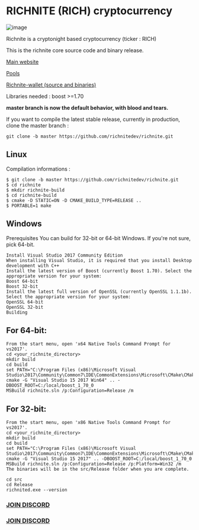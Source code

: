 # RICHNITE (RICH) cryptocurrency 

![image](https://media.discordapp.net/attachments/589835363091087385/589837465100222464/Picture100000000.png?width=400&height=180)

Richnite is a cryptonight based cryptocurrency (ticker : RICH)

This is the richnite core source code and binary release.

[Main website](https://richnite-project.github.io/Richnite/)

[Pools](http://pool.stx.nl/RICH/#)

[Richnite-wallet (source and binaries)](https://github.com/richnite-project/Richnite/releases/tag/V5.0.0)


Libraries needed : boost >=1.70

**master branch is now the default behavior, with blood and tears.**

If you want to compile the latest stable release, currently in production, clone the master branch :
```
git clone -b master https://github.com/richnitedev/richnite.git
```

## Linux
Compilation informations : 
```
$ git clone -b master https://github.com/richnitedev/richnite.git
$ cd richnite
$ mkdir richnite-build
$ cd richnite-build
$ cmake -D STATIC=ON -D CMAKE_BUILD_TYPE=RELEASE ..
$ PORTABLE=1 make
```


## Windows
Prerequisites
You can build for 32-bit or 64-bit Windows. If you're not sure, pick 64-bit.
```
Install Visual Studio 2017 Community Edition
When installing Visual Studio, it is required that you install Desktop development with C++
Install the latest version of Boost (currently Boost 1.70). Select the appropriate version for your system:
Boost 64-bit
Boost 32-bit
Install the latest full version of OpenSSL (currently OpenSSL 1.1.1b). Select the appropriate version for your system:
OpenSSL 64-bit
OpenSSL 32-bit
Building
```

## For 64-bit:
```
From the start menu, open 'x64 Native Tools Command Prompt for vs2017'.
cd <your_richnite_directory>
mkdir build
cd build
set PATH="C:\Program Files (x86)\Microsoft Visual Studio\2017\Community\Common7\IDE\CommonExtensions\Microsoft\CMake\CMake\bin";%PATH%
cmake -G "Visual Studio 15 2017 Win64" .. -DBOOST_ROOT=C:/local/boost_1_70_0
MSBuild richnite.sln /p:Configuration=Release /m
```
## For 32-bit:
```
From the start menu, open 'x86 Native Tools Command Prompt for vs2017'.
cd <your_richnite_directory>
mkdir build
cd build
set PATH="C:\Program Files (x86)\Microsoft Visual Studio\2017\Community\Common7\IDE\CommonExtensions\Microsoft\CMake\CMake\bin";%PATH%
cmake -G "Visual Studio 15 2017" .. -DBOOST_ROOT=C:/local/boost_1_70_0
MSBuild richnite.sln /p:Configuration=Release /p:Platform=Win32 /m
The binaries will be in the src/Release folder when you are complete.

cd src
cd Release
richnited.exe --version
```



### [JOIN DISCORD](https://discord.gg/m7rdznM)


### [JOIN DISCORD](https://discord.gg/m7rdznM)
